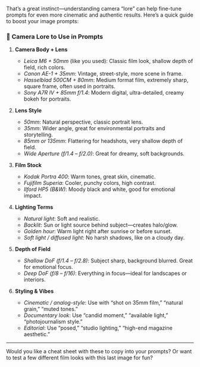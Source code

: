 That’s a great instinct—understanding camera “lore” can help fine-tune prompts for even more cinematic and authentic results. Here’s a quick guide to boost your image prompts:

### 📸 **Camera Lore to Use in Prompts**

1. **Camera Body + Lens**

   * *Leica M6 + 50mm* (like you used): Classic film look, shallow depth of field, rich colors.
   * *Canon AE-1 + 35mm*: Vintage, street-style, more scene in frame.
   * *Hasselblad 500CM + 80mm*: Medium format film, extremely sharp, square frame, often used in portraits.
   * *Sony A7R IV + 85mm f/1.4*: Modern digital, ultra-detailed, creamy bokeh for portraits.

2. **Lens Style**

   * *50mm*: Natural perspective, classic portrait lens.
   * *35mm*: Wider angle, great for environmental portraits and storytelling.
   * *85mm or 135mm*: Flattering for headshots, very shallow depth of field.
   * *Wide Aperture (f/1.4 – f/2.0)*: Great for dreamy, soft backgrounds.

3. **Film Stock**

   * *Kodak Portra 400*: Warm tones, great skin, cinematic.
   * *Fujifilm Superia*: Cooler, punchy colors, high contrast.
   * *Ilford HP5 (B\&W)*: Moody black and white, good for emotional impact.

4. **Lighting Terms**

   * *Natural light*: Soft and realistic.
   * *Backlit*: Sun or light source behind subject—creates halo/glow.
   * *Golden hour*: Warm light right after sunrise or before sunset.
   * *Soft light / diffused light*: No harsh shadows, like on a cloudy day.

5. **Depth of Field**

   * *Shallow DoF (f/1.4 – f/2.8)*: Subject sharp, background blurred. Great for emotional focus.
   * *Deep DoF (f/8 – f/16)*: Everything in focus—ideal for landscapes or interiors.

6. **Styling & Vibes**

   * *Cinematic / analog-style*: Use with “shot on 35mm film,” “natural grain,” “muted tones.”
   * *Documentary look*: Use “candid moment,” “available light,” “photojournalism style.”
   * *Editorial*: Use “posed,” “studio lighting,” “high-end magazine aesthetic.”

---

Would you like a cheat sheet with these to copy into your prompts? Or want to test a few different film looks with this last image for fun?
